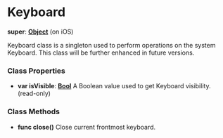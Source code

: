 # Keyboard

**super**: **[Object](../gravity/types.md)** (on iOS)

Keyboard class is a singleton used to perform operations on the system Keyboard. This class will be further enhanced in future versions.
### Class Properties

* **var isVisible**: **[Bool](../gravity/types.md)**
A Boolean value used to get Keyboard visibility. (read-only)
### Class Methods

* **func close()**
Close current frontmost keyboard.
